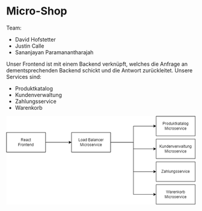 # Micro-Shop

Team:
* David Hofstetter
* Justin Calle
* Sananjayan Paramanantharajah


Unser Frontend ist mit einem Backend verknüpft, welches die Anfrage an dementsprechenden Backend schickt und die Antwort zurückleitet.
Unsere Services sind:
* Produktkatalog
* Kundenverwaltung
* Zahlungsservice
* Warenkorb


![microStructure](./asset/microStructure.png)

